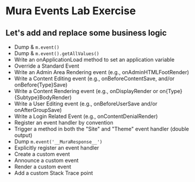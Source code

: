 # Mura Events Lab Exercise
## Let's add and replace some business logic

* Dump & `m.event()`
* Dump & `m.event().getAllValues()`
* Write an onApplicationLoad method to set an application variable
* Override a Standard Event
* Write an Admin Area Rendering event (e.g., onAdminHTMLFootRender)
* Write a Content Editing event (e.g., onBeforeContentSave, and/or onBefore{Type}Save)
* Write a Content Rendering event (e.g., onDisplayRender or on{Type}{Subtype}BodyRender)
* Write a User Editing event (e.g., onBeforeUserSave and/or onAfterGroupSave)
* Write a Login Related Event (e.g., onContentDenialRender)
* Register an event handler by convention
* Trigger a method in both the "Site" and "Theme" event handler (double output)
* Dump `m.event('__MuraResponse__')`
* Explicitly register an event handler
* Create a custom event
* Announce a custom event
* Render a custom event
* Add a custom Stack Trace point
